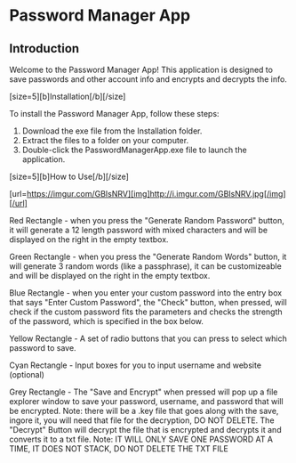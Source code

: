 # Password Manager App

## Introduction

Welcome to the Password Manager App! This application is designed to save passwords and other account info and encrypts and decrypts the info.

[size=5][b]Installation[/b][/size]

To install the Password Manager App, follow these steps:

1. Download the exe file from the Installation folder.
2. Extract the files to a folder on your computer.
3. Double-click the PasswordManagerApp.exe file to launch the application.

[size=5][b]How to Use[/b][/size]

[url=https://imgur.com/GBIsNRV][img]http://i.imgur.com/GBIsNRV.jpg[/img][/url]

Red Rectangle - when you press the "Generate Random Password" button, it will generate a 12 length password with mixed characters and will be displayed on the right in                   the empty textbox.

Green Rectangle - when you press the "Generate Random Words" button, it will generate 3 random words (like a passphrase), it can be customizeable and will be displayed                     on the right in the empty textbox.

Blue Rectangle - when you enter your custom password into the entry box that says "Enter Custom Password", the "Check" button, when pressed, will check if the custom                      password fits the parameters and checks the strength of the password, which is specified in the box below.

Yellow Rectangle - A set of radio buttons that you can press to select which password to save.

Cyan Rectangle - Input boxes for you to input username and website (optional)

Grey Rectangle - The "Save and Encrypt" when pressed will pop up a file explorer window to save your password, username, and password that will be encrypted. 
                 Note: there will be a .key file that goes along with the save, ingore it, you will need that file for the decryption, DO NOT DELETE. The "Decrypt"                      Button will decrypt the file that is encrypted and decrypts it and converts it to a txt file. 
                 Note: IT WILL ONLY SAVE ONE PASSWORD AT A TIME, IT DOES NOT STACK, DO NOT DELETE THE TXT FILE


